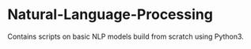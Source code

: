 # Natural-Language-Processing
Contains scripts on basic NLP models build from scratch using Python3.
